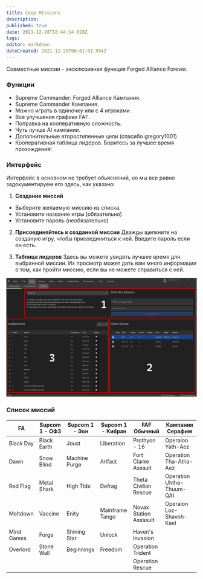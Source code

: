 ```yaml
---
title: Coop-Missions
description: 
published: true
date: 2021-12-28T18:44:14.028Z
tags: 
editor: markdown
dateCreated: 2021-12-25T00:01:01.994Z
---
```


Совместные миссии - эксклюзивная функция Forged Alliance Forever.

### Функции
- Supreme Commander: Forged Alliance Кампания.
- Supreme Commander Кампания.
- Можно играть в одиночку или с 4 игроками.
- Все улучшения графики FAF.
- Поправка на кооперативную сложность.
- Чуть лучше AI кампании.
- Дополнительные второстепенные цели (спасибо gregory1001)
- Кооперативная таблица лидеров. Боритесь за лучшее время прохождения!
### Интерфейс
Интерфейс в основном не требует обьяснений, но мы все равно задокументируем его здесь, как указано:

1) **Создание миссий**
- Выберите желаемую миссию из списка.
- Установите название игры (обязательно)
- Установите пароль (необязательно)

2) **Присоединяйтесь к созданной миссии**
Дважды щелкните на созданую игру, чтобы присоединиться к ней. Введите пароль если он есть.

3) **Таблица лидеров**
Здесь вы можете увидеть лучшее время для выбранной миссии. Их просмотр может дать вам много информации о том, как пройти миссию, если вы не можете справиться с ней.

![coop-missions.png](/coop-missions.png)

### Список миссий

| FA         	| Supcom 1 - ОФЗ 	| Supcom 1 - Эон 	| Supcom 1 - Кибран 	| FAF Обычный            	| Кампания Серафим         	|
|------------	|----------------	|-----------------	|-------------------	|------------------------	|---------------------------	|
| Black Day  	| Black Earth    	| Joust           	| Liberation        	| Prothyon - 16          	| Operaion Yath-Aez         	|
| Dawn       	| Snow Blind     	| Machine Purge   	| Arifact           	| Fort Clarke Assault    	| Operation Tha-Atha-Aez    	|
| Red Flag   	| Metal Shark    	| High Tide       	| Defrag            	| Theta Civilian Rescue  	| Operation Uhthe-Thuum-QAI 	|
| Meltdown   	| Vaccine        	| Enity           	| Mainframe Tango   	| Novax Station Assaault 	| Operaion Loz-Shavoh-Kael  	|
| Mind Games 	| Forge          	| Shining Star    	| Unlock            	| Haven's Invasion       	|                           	|
| Overlord   	| Stone Wall     	| Beginnings      	| Freedom           	| Operation Trident      	|                           	|
|            	|                	|                 	|                   	| Operation Rescue       	|                           	|
